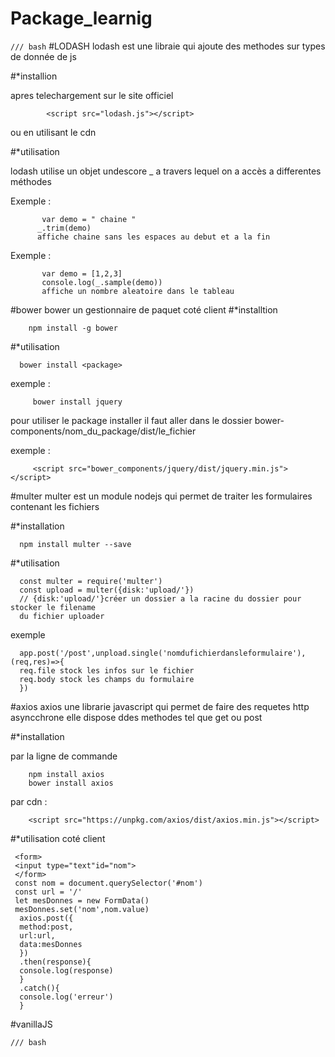 # Package_learnig 
`/// bash`
#LODASH 
lodash est une libraie qui ajoute des methodes sur types de donnée de js

#*installion 

   apres telechargement sur le site officiel
            
            <script src="lodash.js"></script>
   ou en utilisant le cdn
   
#*utilisation 

lodash utilise un objet undescore _
a travers lequel on a accès a differentes méthodes

Exemple :
            
           var demo = " chaine "
          _.trim(demo)
          affiche chaine sans les espaces au debut et a la fin
          
          
Exemple : 
           
           var demo = [1,2,3]
           console.log(_.sample(demo))
           affiche un nombre aleatoire dans le tableau


#bower 
  bower un gestionnaire de paquet coté client 
  #*installtion
  
        npm install -g bower
  
  #*utilisation 
  
      bower install <package>
  
  exemple : 
         
         bower install jquery
  
  pour utiliser le package installer il faut aller dans le dossier bower-components/nom_du_package/dist/le_fichier
  
  exemple :
         
         <script src="bower_components/jquery/dist/jquery.min.js"></script>
  
  
  #multer 
    multer est un module nodejs qui permet de traiter les formulaires contenant les fichiers
    
   #*installation 
   
      npm install multer --save
   
   #*utilisation
   
      const multer = require('multer')
      const upload = multer({disk:'upload/'}) 
      // {disk:'upload/'}créer un dossier a la racine du dossier pour stocker le filename
      du fichier uploader
   
   exemple
   
      app.post('/post',unpload.single('nomdufichierdansleformulaire'),(req,res)=>{
      req.file stock les infos sur le fichier
      req.body stock les champs du formulaire
      })

   #axios 
   axios une librarie javascript qui permet de faire des requetes http asyncchrone elle dispose ddes methodes tel que get ou post
   
   
   #*installation
   
   par la ligne de commande
   
        npm install axios
        bower install axios
   par cdn :
   
        <script src="https://unpkg.com/axios/dist/axios.min.js"></script>
        
   #*utilisation coté client
    
     <form>
     <input type="text"id="nom">
     </form>
     const nom = document.querySelector('#nom')
     const url = '/'
     let mesDonnes = new FormData()
     mesDonnes.set('nom',nom.value)
      axios.post({
      method:post,
      url:url,
      data:mesDonnes
      })
      .then(response){
      console.log(response)
      }
      .catch(){
      console.log('erreur')
      }

    
 #vanillaJS
   
`/// bash`
